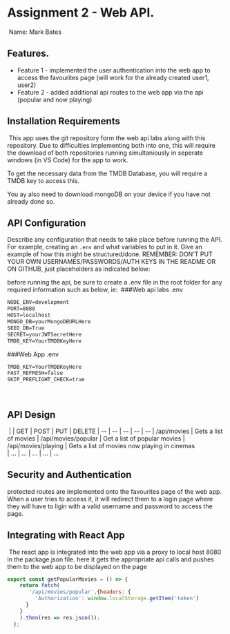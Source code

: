 # Assignment 2 - Web API.
​
Name: Mark Bates
​
## Features.
 
 + Feature 1 - implemented the user authentication into the web app to access the favourites page (will work for the already created user1, user2)
 + Feature 2 - added additional api routes to the web app via the api (popular and now playing)
​
## Installation Requirements
​
This app uses the git repository form the web api labs along with this repository. Due to difficulties implementing both into one, this will require the download of both repositories running simultaniously in seperate windows (in VS Code) for the app to work.

To get the necessary data from the TMDB Database, you will require a TMDB key to access this.

You ay also need to download mongoDB on your device if you have not already done so.
​
## API Configuration
Describe any configuration that needs to take place before running the API. For example, creating an ``.env`` and what variables to put in it. Give an example of how this might be structured/done.
REMEMBER: DON'T PUT YOUR OWN USERNAMES/PASSWORDS/AUTH KEYS IN THE README OR ON GITHUB, just placeholders as indicated below:

before running the api, be sure to create a .env file in the root folder for any required information such as below, ie:
​
###Web api labs .env
```bat
NODE_ENV=development
PORT=8080
HOST=localhost
MONGO_DB=yourMongoDBURLHere
SEED_DB=True
SECRET=yourJWTSecretHere
TMDB_KEY=YourTMDBKeyHere
```

###Web App .env
```bat
TMDB_KEY=YourTMDBKeyHere
FAST_REFRESH=false
SKIP_PREFLIGHT_CHECK=true
```
​
## API Design
​
|  |  GET | POST | PUT | DELETE
| -- | -- | -- | -- | -- 
| /api/movies | Gets a list of movies
| /api/movies/popular | Get a list of popular movies
| /api/movies/playing | Gets a list of movies now playing in cinemas  
| ... | ... | ... | ... | ...
​
## Security and Authentication
protected routes are implemented onto the favourites page of the web app. When a user tries to access it, it will redirect them to a login page where they will have to ligin with a valid username and password to access the page.
​
## Integrating with React App
​
The react app is integrated into the web app via a proxy to local host 8080 in the package.json file. here it gets the appropriate api calls and pushes them to the web app to be displayed on the page
​
~~~Javascript
export const getPopularMovies = () => {
    return fetch(
       '/api/movies/popular',{headers: {
         'Authorization': window.localStorage.getItem('token')
      }
    }
    ).then(res => res.json());
  };
​
~~~
